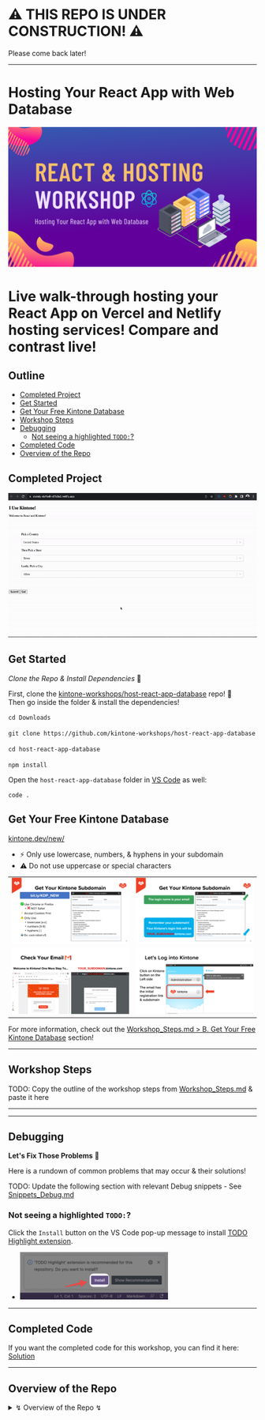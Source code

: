 # ⚠️ THIS REPO IS UNDER CONSTRUCTION! ⚠️
Please come back later!

----

# Hosting Your React App with Web Database

![banner.png](./docs/img/banner.png)

# Live walk-through hosting your React App on Vercel and Netlify hosting services! Compare and contrast live!

## Outline <!-- omit in toc -->
* [Completed Project](#completed-project)
* [Get Started](#get-started)
* [Get Your Free Kintone Database](#get-your-free-kintone-database)
* [Workshop Steps](#workshop-steps)
* [Debugging](#debugging)
  * [Not seeing a highlighted `TODO:`?](#not-seeing-a-highlighted-todo)
* [Completed Code](#completed-code)
* [Overview of the Repo](#overview-of-the-repo)

## Completed Project
![INSERT_PROJECT_DEMO_GIF.gif](./docs/img/demo.gif)

## Get Started
_Clone the Repo & Install Dependencies_ 💪

First, clone the [kintone-workshops/host-react-app-database](https://github.com/kintone-workshops/host-react-app-database) repo!  🚀  
Then go inside the folder & install the dependencies!

```shell
cd Downloads

git clone https://github.com/kintone-workshops/host-react-app-database

cd host-react-app-database

npm install

```

Open the `host-react-app-database` folder in [VS Code](https://code.visualstudio.com/docs/getstarted/tips-and-tricks#_command-line) as well:

```shell
code .
```

## Get Your Free Kintone Database

[kintone.dev/new/](http://kintone.dev/new/)
* ⚡ Only use lowercase, numbers, & hyphens in your subdomain
* ⚠ Do not use uppercase or special characters

|                                                                                                               |                                                                                                                                 |
| ------------------------------------------------------------------------------------------------------------- | ------------------------------------------------------------------------------------------------------------------------------- |
| ![Step 1: Fill out the Kintone Developer license sign-up form](./docs/img/common_signup/SignUp-1.png)         | ![Step 2: Email address will be the login name & the subdomain will be your unique link](./docs/img/common_signup/SignUp-2.png) |
| ![Step 3: Check for a "Welcome to Kintone! One More Step To..." email](./docs/img/common_signup/SignUp-3.png) | ![Step 4: Log into Kintone](./docs/img/common_signup/SignUp-4.png)                                                              |

For more information, check out the [Workshop_Steps.md > B. Get Your Free Kintone Database](./docs/Workshop_Steps.md#b-get-your-free-kintone-database) section!

---

## Workshop Steps

TODO: Copy the outline of the workshop steps from [Workshop_Steps.md](./docs/Workshop_Steps.md) & paste it here

---

---

## Debugging
**Let's Fix Those Problems** 💪

Here is a rundown of common problems that may occur & their solutions!

TODO: Update the following section with relevant Debug snippets - See [Snippets_Debug.md](./Snippets_Debug.md)

### Not seeing a highlighted `TODO:`?
Click the `Install` button on the VS Code pop-up message to install [TODO Highlight extension](https://marketplace.visualstudio.com/items?itemName=wayou.vscode-todo-highlight).
* [![vscode-setting-extension.png](./docs/img/common_vscode/vscode-setting-extension.png)](./docs/img/common_vscode/vscode-setting-extension-HD.png)  

---

## Completed Code
If you want the completed code for this workshop, you can find it here:  
[Solution](./docs/Solution.md)

---

## Overview of the Repo

<details>
  <summary> ↯ Overview of the Repo ↯ </summary>

| File                                                         | Purpose                                                                   | Need to Modify?        |
| ------------------------------------------------------------ | ------------------------------------------------------------------------- | ---------------------- |
| [package.json](package.json)                                 | Project's metadata & scripts for building and uploading the customization |                        |
| [.env.example](.env.example)                                 | The template for the .env file                                            |                        |
| [.env](.env)                                                 | Holds the Kintone login credential and View ID                            | Yes! - Create it       |
| [src/main.js](src/main.js)                                   | Heart of the project handling the API request body & adding a button      | Yes! Complete the code |
| [docs/Workshop_Steps.md](./docs/Workshop_Steps.md)           | Step-by-step guide that we do during the workshop                         |                        |

</details>
